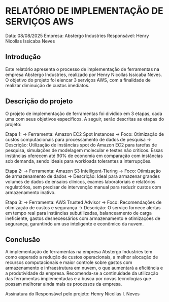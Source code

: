 # RELATÓRIO DE IMPLEMENTAÇÃO DE SERVIÇOS AWS
Data: 08/08/2025
Empresa: Abstergo Industries
Responsável: Henry Nicollas Issicaba Neves

## Introdução
Este relatório apresenta o processo de implementação de ferramentas na empresa Abstergo Industries, realizado por Henry Nicollas Issicaba Neves. O objetivo do projeto foi elencar 3 serviços AWS, com a finalidade de realizar diminuição de custos imediatos.

## Descrição do projeto
O projeto de implementação de ferramentas foi dividido em 3 etapas, cada uma com seus objetivos específicos. A seguir, serão descritas as etapas do projeto:

Etapa 1:
-> Ferramenta: Amazon EC2 Spot Instances
-> Foco: Otimização de custos computacionais para processamento de dados de pesquisa
-> Descrição: Utilização de instâncias spot do Amazon EC2 para tarefas de pesquisa, simulações de modelagem molecular e testes não críticos. Essas instâncias oferecem até 90% de economia em comparação com instâncias sob demanda, sendo ideais para workloads tolerantes a interrupções.

Etapa 2:
-> Ferramenta: Amazon S3 Intelligent-Tiering
-> Foco: Otimização de armazenamento de dados
-> Descrição: Ideal para armazenar grandes volumes de dados de ensaios clínicos, exames laboratoriais e relatórios regulatórios, sem precisar de intervenção manual para reduzir custos com armazenamento inativo.

Etapa 3:
-> Ferramenta: AWS Trusted Advisor
-> Foco: Recomendações de otimização de custos e segurança
-> Descrição: O serviço fornece alertas em tempo real para instâncias subutilizadas, balanceamento de carga ineficiente, gastos desnecessários com armazenamento e otimizações de segurança, garantindo um uso inteligente e econômico da nuvem.

## Conclusão
A implementação de ferramentas na empresa Abstergo Industries tem como esperado a redução de custos operacionais, a melhor alocação de recursos computacionais e maior controle sobre gastos com armazenamento e infraestrutura em nuvem, o que aumentará a eficiência e a produtividade da empresa. Recomenda-se a continuidade da utilização das ferramentas implementadas e a busca por novas tecnologias que possam melhorar ainda mais os processos da empresa.

Assinatura do Responsável pelo projeto:
Henry Nicollas I. Neves
